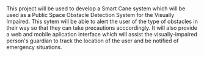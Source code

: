 # 
This project will be used to develop a Smart Cane system which will be used as a Public Space Obstacle Detection System for the Visually Impaired. This sytem will be able to alert the user of the type of obstacles in their way so that they can take precautions acccordingly. It will also provide a web and mobile aplication interface which will assist the visually-impaired person's guardian to track the location of the user and be notified of emergency situations. 